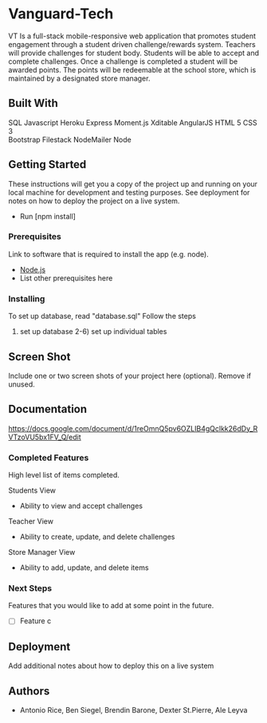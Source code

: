 # Vanguard-Tech

VT Is a full-stack mobile-responsive web application that promotes student engagement through a student driven challenge/rewards system. Teachers will provide challenges for student body.  Students will be able to accept and complete challenges.  Once a challenge is completed a student will be awarded points.  The points will be redeemable at the school store, which is maintained by a designated store manager.  

## Built With

SQL         Javascript    Heroku
Express     Moment.js     Xditable
AngularJS   HTML 5        CSS 3    
Bootstrap   Filestack     NodeMailer
Node        


## Getting Started

These instructions will get you a copy of the project up and running on your local machine for development and testing purposes. See deployment for notes on how to deploy the project on a live system.

- Run [npm install]



### Prerequisites

Link to software that is required to install the app (e.g. node).

- [Node.js](https://nodejs.org/en/)
- List other prerequisites here


### Installing
To set up database, read "database.sql"
Follow the steps
1) set up database
2-6) set up individual tables


## Screen Shot

Include one or two screen shots of your project here (optional). Remove if unused.

## Documentation

https://docs.google.com/document/d/1reOmnQ5pv6OZLIB4gQclkk26dDy_RVTzoVU5bx1FV_Q/edit

### Completed Features

High level list of items completed.

Students View
- Ability to view and accept challenges

Teacher View
- Ability to create, update, and delete challenges

Store Manager View
- Ability to add, update, and delete items


### Next Steps

Features that you would like to add at some point in the future.

- [ ] Feature c

## Deployment

Add additional notes about how to deploy this on a live system

## Authors

* Antonio Rice, Ben Siegel, Brendin Barone, Dexter St.Pierre, Ale Leyva
